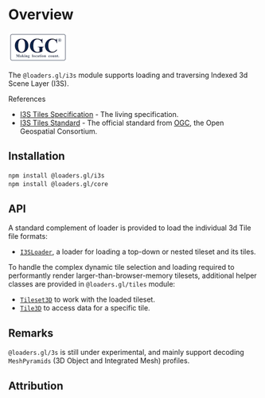 # Overview

![ogc-logo](../../images/logos/ogc-logo-60.png)

The `@loaders.gl/i3s` module supports loading and traversing Indexed 3d Scene Layer (I3S).

References

- [I3S Tiles Specification](https://github.com/Esri/i3s-spec) - The living specification.
- [I3S Tiles Standard](http://www.ogc.org/standards/i3s) - The official standard from [OGC](http://www.ogc.org/standards/i3s), the Open Geospatial Consortium.

## Installation

```bash
npm install @loaders.gl/i3s
npm install @loaders.gl/core
```

## API

A standard complement of loader is provided to load the individual 3d Tile file formats:

- [`I3SLoader`](/docs/modules/i3s/api-reference/i3s-loader), a loader for loading a top-down or nested tileset and its tiles.

To handle the complex dynamic tile selection and loading required to performantly render larger-than-browser-memory tilesets, additional helper classes are provided in `@loaders.gl/tiles` module:

- [`Tileset3D`](/docs/modules/tiles/api-reference/tileset-3d) to work with the loaded tileset.
- [`Tile3D`](/docs/modules/tiles/api-reference/tile-3d) to access data for a specific tile.

## Remarks

`@loaders.gl/3s` is still under experimental, and mainly support decoding `MeshPyramids` (3D Object and Integrated Mesh) profiles.

## Attribution
